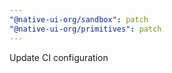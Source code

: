 ```yaml
---
"@native-ui-org/sandbox": patch
"@native-ui-org/primitives": patch
---
```


Update CI configuration
